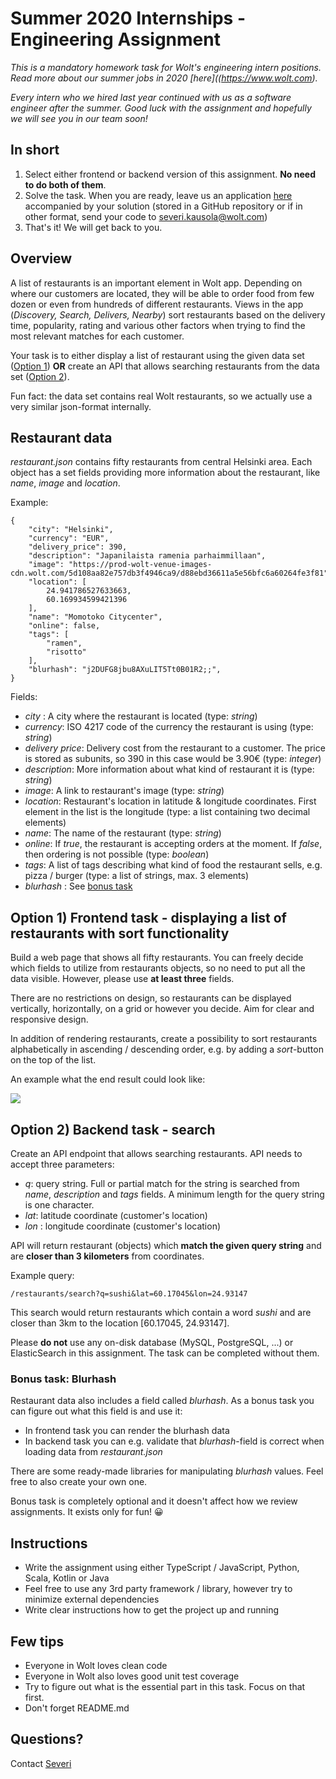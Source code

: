 # Summer 2020 Internships - Engineering Assignment

_This is a mandatory homework task for Wolt's engineering intern positions. Read more about our summer jobs in 2020 [here]((https://www.wolt.com)._

_Every intern who we hired last year continued with us as a software engineer after the summer. Good luck with the assignment and hopefully we will see you in our team soon!_

## In short

1. Select either frontend or backend version of this assignment. **No need to do both of them**.
2. Solve the task. When you are ready, leave us an application [here](https://www.wolt.com) accompanied by your solution (stored in a GitHub repository or if in other format, send your code to severi.kausola@wolt.com)
3. That's it! We will get back to you.

## Overview

A list of restaurants is an important element in Wolt app. Depending on where our customers are located, they will be able to order food from few dozen or even from hundreds of different restaurants. Views in the app (_Discovery, Search, Delivers, Nearby_) sort restaurants based on the delivery time, popularity, rating and various other factors when trying to find the most relevant matches for each customer.  

Your task is to either display a list of restaurant using the given data set ([Option 1](#option1)) **OR** create an API that allows searching restaurants from the data set ([Option 2](#option2)).

Fun fact: the data set contains real Wolt restaurants, so we actually use a very similar json-format internally.

## Restaurant data

_restaurant.json_ contains fifty restaurants from central Helsinki area. Each object has a set fields providing more information about the restaurant, like _name_, _image_ and _location_. 

Example:

    {
        "city": "Helsinki",
        "currency": "EUR",
        "delivery_price": 390,
        "description": "Japanilaista ramenia parhaimmillaan",
        "image": "https://prod-wolt-venue-images-cdn.wolt.com/5d108aa82e757db3f4946ca9/d88ebd36611a5e56bfc6a60264fe3f81",
        "location": [
            24.941786527633663,
            60.169934599421396
        ],
        "name": "Momotoko Citycenter",
        "online": false,
        "tags": [
            "ramen",
            "risotto"
        ],
        "blurhash": "j2DUFG8jbu8AXuLIT5Tt0B01R2;;",
    }

Fields: 

- _city_ : A city where the restaurant is located (type: _string_)
- _currency_: ISO 4217 code of the currency the restaurant is using (type: _string_)
- _delivery price_: Delivery cost from the restaurant to a customer. The price is stored as subunits, so 390 in this case would be 3.90€ (type: _integer_)
- _description_: More information about what kind of restaurant it is (type: _string_)
- _image_: A link to restaurant's image (type: _string_)
- _location_: Restaurant's location in latitude & longitude coordinates. First element in the list is the longitude (type: a list containing two decimal elements)
- _name_: The name of the restaurant (type: _string_)
- _online_: If _true_, the restaurant is accepting orders at the moment. If _false_, then ordering is not possible (type: _boolean_)
- _tags_: A list of tags describing what kind of food the restaurant sells, e.g. pizza / burger (type: a list of strings, max.  3 elements)
- _blurhash_ : See [bonus task](#bonus)
<a name="option1"></a>
## Option 1) Frontend task - displaying a list of restaurants with sort functionality

Build a web page that shows all fifty restaurants. You can freely decide which fields to utilize from restaurants objects, so no need to put all the data visible. However, please use **at least three** fields.

There are no restrictions on design, so restaurants can be displayed vertically, horizontally, on a grid or however you decide. Aim for clear and responsive design.

In addition of rendering restaurants, create a possibility to sort restaurants alphabetically in ascending / descending order, e.g. by adding a _sort_-button on the top of the list.

An example what the end result could look like:

![](https://drive.google.com/uc?export=view&id=15HOCThwnuMNrjzy8X5A0oKvWdQezYHMX)

<a name="option2"></a>
## Option 2) Backend task - search
Create an API endpoint that allows searching restaurants. API needs to accept three parameters:
- _q_: query string. Full or partial match for the string is searched from _name_, _description_ and _tags_ fields. A minimum length for the query string is one character.
- _lat_: latitude coordinate (customer's location)
- _lon_ : longitude coordinate (customer's location)

API will return restaurant (objects) which **match the given query string** and are **closer than 3 kilometers** from coordinates. 

Example query:

    /restaurants/search?q=sushi&lat=60.17045&lon=24.93147
    
This search would return restaurants which contain a word _sushi_ and are closer than 3km to the location [60.17045, 24.93147].
    
Please **do not** use any on-disk database (MySQL, PostgreSQL, ...) or ElasticSearch in this assignment. The task can be completed without them.
    
### Bonus task: Blurhash
<a name="bonus"></a>
Restaurant data also includes a field called _blurhash_. As a bonus task you can figure out what this field is and use it: 
- In frontend task you can render the blurhash data
- In backend task you can e.g. validate that _blurhash_-field is correct when loading data from _restaurant.json_

There are some ready-made libraries for manipulating _blurhash_ values. Feel free to also create your own one.

Bonus task is completely optional and it doesn't affect how we review assignments. It exists only for fun! 😀
    
## Instructions
- Write the assignment using either TypeScript / JavaScript, Python, Scala, Kotlin or Java
- Feel free to use any 3rd party framework / library, however try to minimize external dependencies
- Write clear instructions how to get the project up and running

## Few tips
- Everyone in Wolt loves clean code
- Everyone in Wolt also loves good unit test coverage
- Try to figure out what is the essential part in this task. Focus on that first.
- Don't forget README.md

## Questions?

Contact [Severi](severi.kausola@wolt.com)


